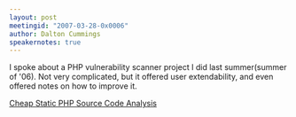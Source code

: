 ```yaml
---
layout: post
meetingid: "2007-03-28-0x0006"
author: Dalton Cummings
speakernotes: true
---
```


I spoke about a PHP vulnerability scanner project I did last
summer(summer of '06). Not very complicated, but it offered user
extendability, and even offered notes on how to improve it.

[Cheap Static PHP Source Code
Analysis](http://mcscribble.com/papers/AHAPreso1.pdf)

